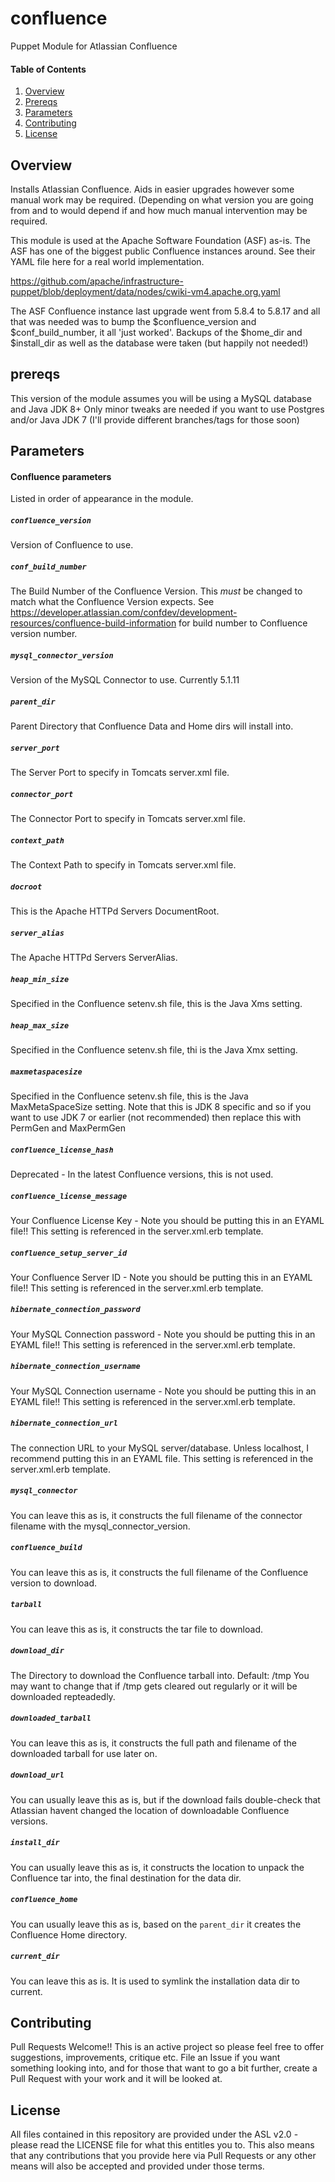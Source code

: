 # confluence
Puppet Module for Atlassian Confluence

#### Table of Contents

1. [Overview](#overview)
2. [Prereqs](#prereqs)
3. [Parameters](#parameters)
4. [Contributing](#contributing)
5. [License](#license)

## Overview

Installs Atlassian Confluence. Aids in easier upgrades however some
manual work may be required. (Depending on what version you are going 
from and to would depend if and how much manual intervention may be 
required.

This module is used at the Apache Software Foundation (ASF) as-is.
The ASF has one of the biggest public Confluence instances around.
See their YAML file here for a real world implementation.

https://github.com/apache/infrastructure-puppet/blob/deployment/data/nodes/cwiki-vm4.apache.org.yaml 

The ASF Confluence instance last upgrade went from 5.8.4 to 5.8.17 and all that was needed was to
bump the $confluence_version and $conf_build_number, it all 'just worked'. Backups of the $home_dir 
and $install_dir as well as the database were taken (but happily not needed!)

## prereqs

This version of the module assumes you will be using a MySQL database
and Java JDK 8+
Only minor tweaks are needed if you want to use Postgres and/or Java 
JDK 7 (I'll provide different branches/tags for those soon)

## Parameters

#### Confluence parameters ####

Listed in order of appearance in the module.

##### `confluence_version`
Version of Confluence to use.
##### `conf_build_number`
The Build Number of the Confluence Version. This *must* be changed to match
what the Confluence Version expects.
See https://developer.atlassian.com/confdev/development-resources/confluence-build-information 
for build number to Confluence version number.
##### `mysql_connector_version`
Version of the MySQL Connector to use. Currently 5.1.11
##### `parent_dir`
Parent Directory that Confluence Data and Home dirs will install into.
##### `server_port` 
The Server Port to specify in Tomcats server.xml file.
##### `connector_port`
The Connector Port to specify in Tomcats server.xml file.
##### `context_path`
The Context Path to specify in Tomcats server.xml file.
##### `docroot`
This is the Apache HTTPd Servers DocumentRoot.
##### `server_alias`
The Apache HTTPd Servers ServerAlias.
##### `heap_min_size`
Specified in the Confluence setenv.sh file, this is the Java Xms setting.
##### `heap_max_size`
Specified in the Confluence setenv.sh file, thi is the Java Xmx setting.
##### `maxmetaspacesize`
Specified in the Confluence setenv.sh file, this is the Java MaxMetaSpaceSize 
setting. Note that this is JDK 8 specific and so if you want to use JDK 7 or 
earlier (not recommended) then replace this with PermGen and MaxPermGen
##### `confluence_license_hash`
Deprecated - In the latest Confluence versions, this is not used.
##### `confluence_license_message`
Your Confluence License Key - Note you should be putting this in an EYAML
file!! This setting is referenced in the server.xml.erb template.
##### `confluence_setup_server_id`
Your Confluence Server ID - Note you should be putting this in an EYAML
file!! This setting is referenced in the server.xml.erb template.
##### `hibernate_connection_password`
Your MySQL Connection password - Note you should be putting this in an EYAML
file!! This setting is referenced in the server.xml.erb template.
##### `hibernate_connection_username`
Your MySQL Connection username - Note you should be putting this in an EYAML
file!! This setting is referenced in the server.xml.erb template.
##### `hibernate_connection_url`
The connection URL to your MySQL server/database. Unless localhost, I
recommend putting this in an EYAML file. This setting is referenced in the server.xml.erb template.
##### `mysql_connector`
You can leave this as is, it constructs the full filename of the connector
filename with the mysql_connector_version.
##### `confluence_build`
You can leave this as is, it constructs the full filename of the Confluence
version to download.
##### `tarball`
You can leave this as is, it constructs the tar file to download.
##### `download_dir`
The Directory to download the Confluence tarball into. Default: /tmp
You may want to change that if /tmp gets cleared out regularly or it
will be downloaded repteadedly.
##### `downloaded_tarball`
You can leave this as is, it constructs the full path and filename of the
downloaded tarball for use later on.
##### `download_url`
You can usually leave this as is, but if the download fails double-check that
Atlassian havent changed the location of downloadable Confluence versions.
##### `install_dir`
You can usually leave this as is, it constructs the location to unpack the 
Confluence tar into, the final destination for the data dir.
##### `confluence_home`
You can usually leave this as is, based on the `parent_dir` it creates the 
Confluence Home directory.
##### `current_dir`
You can leave this as is. It is used to symlink the installation data dir to current.

## Contributing
Pull Requests Welcome!!
This is an active project so please feel free to offer suggestions, improvements, critique etc. File an Issue if you want something looking into, and for those
that want to go a bit further, create a Pull Request with your work and it will
be looked at.

## License

All files contained in this repository are provided under the ASL v2.0 - please read the LICENSE file for what this entitles you to. This also means that any contributions that you provide here via Pull Requests or any other means will also be accepted and provided under those terms.


